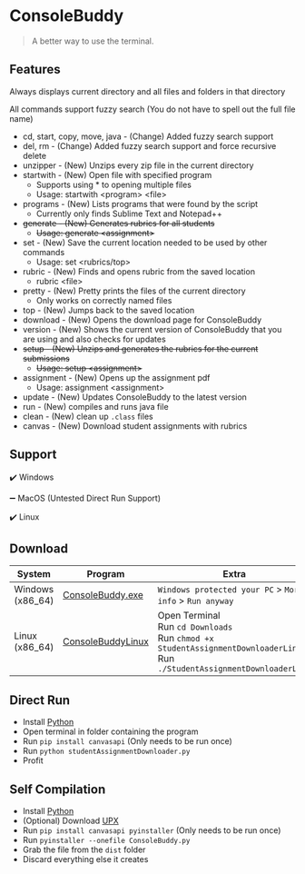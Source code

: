 # ConsoleBuddy

> A better way to use the terminal.

## Features
Always displays current directory and all files and folders in that directory

All commands support fuzzy search (You do not have to spell out the full file name)

- cd, start, copy, move, java - (Change) Added fuzzy search support
- del, rm - (Change) Added fuzzy search support and force recursive delete
- unzipper - (New) Unzips every zip file in the current directory
- startwith - (New) Open file with specified program
  - Supports using * to opening multiple files
  - Usage: startwith \<program\> \<file\>
- programs - (New) Lists programs that were found by the script
  - Currently only finds Sublime Text and Notepad++
- ~~generate - (New) Generates rubrics for all students~~
  - ~~Usage: generate \<assignment\>~~
- set - (New) Save the current location needed to be used by other commands
  - Usage: set \<rubrics/top\>
- rubric - (New) Finds and opens rubric from the saved location
  - rubric \<file\>
- pretty - (New) Pretty prints the files of the current directory
  - Only works on correctly named files
- top - (New) Jumps back to the saved location
- download - (New) Opens the download page for ConsoleBuddy
- version - (New) Shows the current version of ConsoleBuddy that you are using and also checks for updates
- ~~setup - (New) Unzips and generates the rubrics for the current submissions~~
  - ~~Usage: setup \<assignment\>~~
- assignment - (New) Opens up the assignment pdf
  - Usage: assignment \<assignment\>
- update - (New) Updates ConsoleBuddy to the latest version
- run - (New) compiles and runs java file
- clean - (New) clean up `.class` files
- canvas - (New) Download student assignments with rubrics

## Support
✔️ Windows

➖ MacOS (Untested Direct Run Support)

✔️ Linux

## Download
| System | Program | Extra |
| --- | --- | --- |
| Windows (x86_64) | [ConsoleBuddy.exe](https://github.com/Nexumi/ConsoleBuddy/releases/latest/download/ConsoleBuddy.exe) | `Windows protected your PC` > `More info` >  `Run anyway` |
| Linux (x86_64) | [ConsoleBuddyLinux](https://github.com/Nexumi/ConsoleBuddy/releases/latest/download/ConsoleBuddyLinux) | Open Terminal<br>Run `cd Downloads`<br>Run `chmod +x StudentAssignmentDownloaderLinux`<br>Run `./StudentAssignmentDownloaderLinx` |

## Direct Run
- Install [Python](https://www.python.org/)
- Open terminal in folder containing the program
- Run `pip install canvasapi` (Only needs to be run once)
- Run `python studentAssignmentDownloader.py`
- Profit

## Self Compilation
- Install [Python](https://www.python.org/)
- (Optional) Download [UPX](https://upx.github.io/)
- Run `pip install canvasapi pyinstaller` (Only needs to be run once)
- Run `pyinstaller --onefile ConsoleBuddy.py`
- Grab the file from the `dist` folder
- Discard everything else it creates
